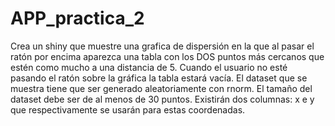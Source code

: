 # APP_practica_2

Crea un shiny que muestre una grafica de dispersión en la que al pasar el ratón por encima aparezca una tabla con los DOS puntos más cercanos que estén como mucho a una distancia de 5. Cuando el usuario no esté pasando el ratón sobre la gráfica la tabla estará vacía.
El dataset que se muestra tiene que ser generado aleatoriamente con rnorm. El tamaño del dataset debe ser de al menos de 30 puntos. Existirán dos columnas: x e y que respectivamente se usarán para estas coordenadas.
